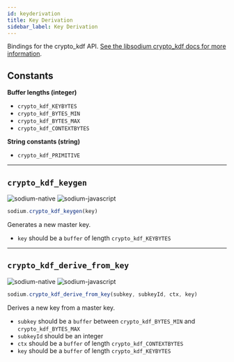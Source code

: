 ```yaml
---
id: keyderivation
title: Key Derivation
sidebar_label: Key Derivation
---
```


Bindings for the crypto_kdf API. [See the libsodium crypto_kdf docs for more information](https://download.libsodium.org/doc/key_derivation/).

## Constants
**Buffer lengths (integer)**
* `crypto_kdf_KEYBYTES`
* `crypto_kdf_BYTES_MIN`
* `crypto_kdf_BYTES_MAX`
* `crypto_kdf_CONTEXTBYTES`

**String constants (string)**
* `crypto_kdf_PRIMITIVE`

***
## `crypto_kdf_keygen`
![sodium-native][node] ![sodium-javascript][js]
``` js
sodium.crypto_kdf_keygen(key)
```
Generates a new master key.
* `key` should be a `buffer` of length `crypto_kdf_KEYBYTES`

***
## `crypto_kdf_derive_from_key`
![sodium-native][node] ![sodium-javascript][js]
``` js
sodium.crypto_kdf_derive_from_key(subkey, subkeyId, ctx, key)
```
Derives a new key from a master key.
* `subkey` should be a `buffer` between `crypto_kdf_BYTES_MIN` and `crypto_kdf_BYTES_MAX`
* `subkeyId` should be an integer
* `ctx` should be a `buffer` of length `crypto_kdf_CONTEXTBYTES`
* `key` should be a `buffer` of length `crypto_kdf_KEYBYTES`


[js]: /docs/img/icon_js.svg
[node]: /docs/img/nodejs-icon.svg

